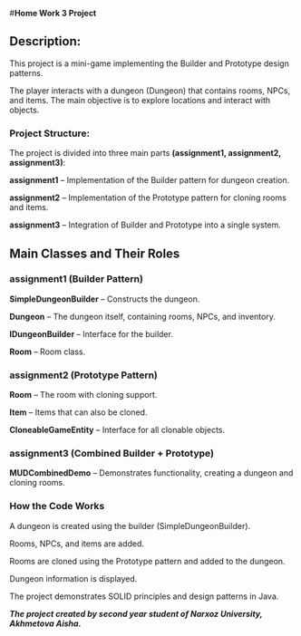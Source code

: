 #**Home Work 3 Project**

## **Description:**

This project is a mini-game implementing the Builder and Prototype design patterns.

The player interacts with a dungeon (Dungeon) that contains rooms, NPCs, and items. The main objective is to explore locations and interact with objects.

### **Project Structure:**

The project is divided into three main parts **(assignment1, assignment2, assignment3)**:

**assignment1** – Implementation of the Builder pattern for dungeon creation.

**assignment2** – Implementation of the Prototype pattern for cloning rooms and items.

**assignment3** – Integration of Builder and Prototype into a single system.

## Main Classes and Their Roles

### **assignment1 (Builder Pattern)**

**SimpleDungeonBuilder**  – Constructs the dungeon.

**Dungeon** – The dungeon itself, containing rooms, NPCs, and inventory.

**IDungeonBuilder** – Interface for the builder.

**Room** – Room class.

### **assignment2 (Prototype Pattern)**

**Room** – The room with cloning support.

**Item** – Items that can also be cloned.

**CloneableGameEntity** – Interface for all clonable objects.

### **assignment3 (Combined Builder + Prototype)**

**MUDCombinedDemo** – Demonstrates functionality, creating a dungeon and cloning rooms.

### **How the Code Works**

A dungeon is created using the builder (SimpleDungeonBuilder).

Rooms, NPCs, and items are added.

Rooms are cloned using the Prototype pattern and added to the dungeon.

Dungeon information is displayed.


The project demonstrates SOLID principles and design patterns in Java.

***The project created by second year student of Narxoz University, Akhmetova Aisha.***
